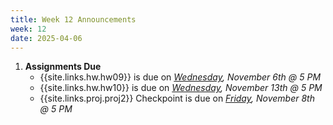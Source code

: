 ```yaml
---
title: Week 12 Announcements
week: 12
date: 2025-04-06
---
```


1. **Assignments Due**
    * {{site.links.hw.hw09}} is due on *<u>Wednesday</u>, November 6th @ 5 PM*
    * {{site.links.hw.hw10}} is due on *<u>Wednesday</u>, November 13th @ 5 PM*
    * {{site.links.proj.proj2}} Checkpoint is due on *<u>Friday</u>, November 8th @ 5 PM*

